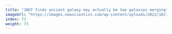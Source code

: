 ```yaml
---
title: "JWST finds ancient galaxy may actually be two galaxies merging"
imageUrl: "https://images.newscientist.com/wp-content/uploads/2022/10/31121040/SEI_131307589.jpg?width=600"
index: 73
weight: 73
---
```

